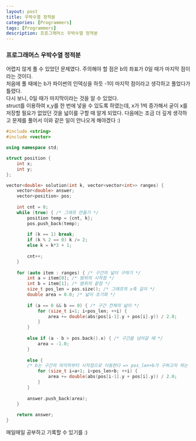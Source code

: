 ```yaml
---
layout: post
title: 우박수열 정적분
categories: [Programmers]
tags: [Programmers]
description: 프로그래머스 우박수열 정적분
---
```


### 프로그래머스 우박수열 정적분    

어렵지 않게 풀 수 있었던 문제였다. 주의해야 할 점은 b의 좌표가 0일 때가 마지막 점이라는 것이다.     
처음에 풀 때에는 b가 파이썬의 인덱싱을 하듯 -1이 마지막 점이라고 생각하고 풀었다가 틀렸다.  
다시 보니, 0일 때가 마지막이라는 것을 알 수 있었다.     
struct를 이용하여 x,y를 한 번에 넣을 수 있도록 하였는데, x가 1씩 증가해서 굳이 x를 저장할 필요가 없었던 것을 넓이를 구할 때 알게 되었다. 다음에는 조금 더 깊게 생각하고 문제를 풀어서 이와 같은 일이 안나오게 해야겠다 :)

```c++
#include <string>
#include <vector>

using namespace std;

struct position {
    int x;
    int y;
};

vector<double> solution(int k, vector<vector<int>> ranges) {
    vector<double> answer;
    vector<position> pos;
    
    int cnt = 0;
    while (true) { /* 그래프 만들기 */
        position temp = {cnt, k};
        pos.push_back(temp);
        
        if (k == 1) break;
        if (k % 2 == 0) k /= 2;
        else k = k*3 + 1;
        
        cnt++;
    }
    
    for (auto item : ranges) { /* 구간의 넓이 구하기 */
        int a = item[0]; /* 범위의 시작점 */
        int b = item[1]; /* 범위의 끝점 */
        size_t pos_len = pos.size(); /* 그래프의 x축 길이 */
        double area = 0.0; /* 넓이 초기화 */
        
        if (a == 0 && b == 0) { /* 구간 전체의 넓이 */
            for (size_t i=1; i<pos_len; ++i) {
                area += double(abs(pos[i-1].y + pos[i].y)) / 2.0;
            }
        }
        
        else if (a - b > pos.back().x) { /* 구간을 넘어갈 때 */
            area = -1.0;
        }
        
        else {
        /* b는 구간의 마지막부터 시작점으로 이동한다 => pos_len+b가 구하고자 하는 구간 + 1 */
            for (size_t i=a+1; i<pos_len+b; ++i) { 
                area += double(abs(pos[i-1].y + pos[i].y)) / 2.0;
            }
        }
        
        answer.push_back(area);
    }
    
    return answer;
}
```

매일매일 공부하고 기록할 수 있기를 :)